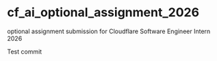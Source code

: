 # cf_ai_optional_assignment_2026
optional assignment submission for Cloudflare Software Engineer Intern 2026

Test commit